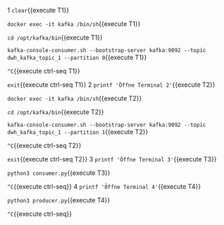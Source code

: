 
1
`clear`{{execute T1}}

`docker exec -it kafka /bin/sh`{{execute T1}}

`cd /opt/kafka/bin`{{execute T1}}

`kafka-console-consumer.sh --bootstrap-server kafka:9092 --topic dwh_kafka_topic_1 --partition 0`{{execute T1}}

`^C`{{execute ctrl-seq T1}}

`exit`{{execute ctrl-seq T1}}
2
`printf 'Öffne Terminal 2'`{{execute T2}}

`docker exec -it kafka /bin/sh`{{execute T2}}

`cd /opt/kafka/bin`{{execute T2}}

`kafka-console-consumer.sh --bootstrap-server kafka:9092 --topic dwh_kafka_topic_1 --partition 1`{{execute T2}}

`^C`{{execute ctrl-seq T2}}

`exit`{{execute ctrl-seq T2}}
3
`printf 'Öffne Terminal 3'`{{execute T3}}

`python3 consumer.py`{{execute T3}}

`^C`{{execute ctrl-seq}}
4
`printf 'Öffne Terminal 4'`{{execute T4}}

`python3 producer.py`{{execute T4}}

`^C`{{execute ctrl-seq}}
